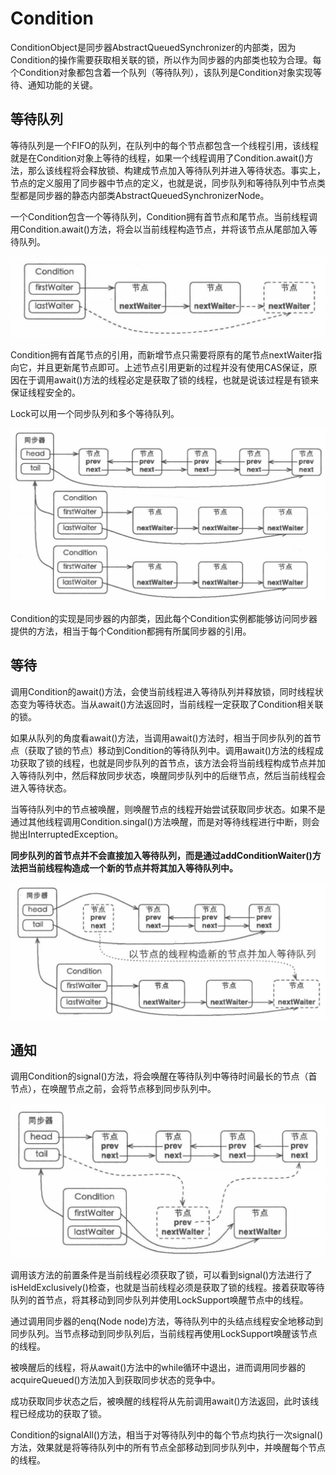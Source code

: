 # Condition

ConditionObject是同步器AbstractQueuedSynchronizer的内部类，因为Condition的操作需要获取相关联的锁，所以作为同步器的内部类也较为合理。每个Condition对象都包含着一个队列（等待队列），该队列是Condition对象实现等待、通知功能的关键。

## 等待队列

等待队列是一个FIFO的队列，在队列中的每个节点都包含一个线程引用，该线程就是在Condition对象上等待的线程，如果一个线程调用了Condition.await()方法，那么该线程将会释放锁、构建成节点加入等待队列并进入等待状态。事实上，节点的定义服用了同步器中节点的定义，也就是说，同步队列和等待队列中节点类型都是同步器的静态内部类AbstractQueuedSynchronizerNode。

一个Condition包含一个等待队列，Condition拥有首节点和尾节点。当前线程调用Condition.await()方法，将会以当前线程构造节点，并将该节点从尾部加入等待队列。

![condition001](img/condition001.png)

Condition拥有首尾节点的引用，而新增节点只需要将原有的尾节点nextWaiter指向它，并且更新尾节点即可。上述节点引用更新的过程并没有使用CAS保证，原因在于调用await()方法的线程必定是获取了锁的线程，也就是说该过程是有锁来保证线程安全的。

Lock可以用一个同步队列和多个等待队列。

![condition002](img/condition002.png)

Condition的实现是同步器的内部类，因此每个Condition实例都能够访问同步器提供的方法，相当于每个Condition都拥有所属同步器的引用。

## 等待

调用Condition的await()方法，会使当前线程进入等待队列并释放锁，同时线程状态变为等待状态。当从await()方法返回时，当前线程一定获取了Condition相关联的锁。

如果从队列的角度看await()方法，当调用await()方法时，相当于同步队列的首节点（获取了锁的节点）移动到Condition的等待队列中。调用await()方法的线程成功获取了锁的线程，也就是同步队列的首节点，该方法会将当前线程构成节点并加入等待队列中，然后释放同步状态，唤醒同步队列中的后继节点，然后当前线程会进入等待状态。

当等待队列中的节点被唤醒，则唤醒节点的线程开始尝试获取同步状态。如果不是通过其他线程调用Condition.singal()方法唤醒，而是对等待线程进行中断，则会抛出InterruptedException。

**同步队列的首节点并不会直接加入等待队列，而是通过addConditionWaiter()方法把当前线程构造成一个新的节点并将其加入等待队列中。**

![condition003](img/condition003.png)

## 通知

调用Condition的signal()方法，将会唤醒在等待队列中等待时间最长的节点（首节点），在唤醒节点之前，会将节点移到同步队列中。

![condition004](img/condition004.png)

调用该方法的前置条件是当前线程必须获取了锁，可以看到signal()方法进行了isHeldExclusively()检查，也就是当前线程必须是获取了锁的线程。接着获取等待队列的首节点，将其移动到同步队列并使用LockSupport唤醒节点中的线程。

通过调用同步器的enq(Node node)方法，等待队列中的头结点线程安全地移动到同步队列。当节点移动到同步队列后，当前线程再使用LockSupport唤醒该节点的线程。

被唤醒后的线程，将从await()方法中的while循环中退出，进而调用同步器的acquireQueued()方法加入到获取同步状态的竞争中。

成功获取同步状态之后，被唤醒的线程将从先前调用await()方法返回，此时该线程已经成功的获取了锁。

Condition的signalAll()方法，相当于对等待队列中的每个节点均执行一次signal()方法，效果就是将等待队列中的所有节点全部移动到同步队列中，并唤醒每个节点的线程。